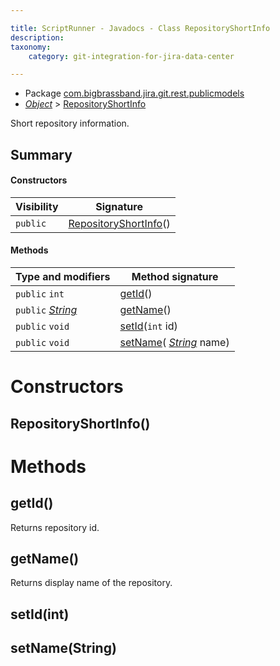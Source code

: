 ```yaml
---

title: ScriptRunner - Javadocs - Class RepositoryShortInfo
description:
taxonomy:
    category: git-integration-for-jira-data-center

---
```


* Package [com.bigbrassband.jira.git.rest.publicmodels](#)
*  *[Object](https://docs.oracle.com/javase/8/docs/api/java/lang/Object.html)*  \> [RepositoryShortInfo](#)

Short repository information.


## Summary
#### Constructors
| Visibility | Signature |
| --- | --- |
| `public` | [RepositoryShortInfo](#repositoryshortinfo)() |

#### Methods
| Type and modifiers | Method signature |
| --- | --- |
| `public` `int` | [getId](#getid)() |
| `public`  *[String](https://docs.oracle.com/javase/8/docs/api/java/lang/String.html)*  | [getName](#getname)() |
| `public` `void` | [setId](#setidint)(`int` id) |
| `public` `void` | [setName](#setnamestring)( *[String](https://docs.oracle.com/javase/8/docs/api/java/lang/String.html)*  name) |



# Constructors
## RepositoryShortInfo()





# Methods
## getId()
Returns repository id.



## getName()
Returns display name of the repository.



## setId(int)




## setName(String)




